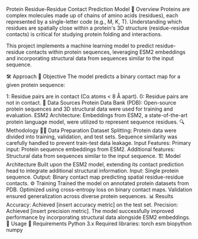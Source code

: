 Protein Residue-Residue Contact Prediction Model
🧬 Overview
Proteins are complex molecules made up of chains of amino acids (residues), each represented by a single-letter code (e.g., M, K, T). Understanding which residues are spatially close within a protein's 3D structure (residue-residue contacts) is critical for studying protein folding and interactions.

This project implements a machine learning model to predict residue-residue contacts within protein sequences, leveraging ESM2 embeddings and incorporating structural data from sequences similar to the input sequence.

🛠️ Approach
🎯 Objective
The model predicts a binary contact map for a given protein sequence:

1: Residue pairs are in contact (Cα atoms < 8 Å apart).
0: Residue pairs are not in contact.
📂 Data Sources
Protein Data Bank (PDB): Open-source protein sequences and 3D structural data were used for training and evaluation.
ESM2 Architecture: Embeddings from ESM2, a state-of-the-art protein language model, were utilized to represent sequence residues.
🔍 Methodology
🧑‍💻 Data Preparation
Dataset Splitting:
Protein data were divided into training, validation, and test sets.
Sequence similarity was carefully handled to prevent train-test data leakage.
Input Features:
Primary input: Protein sequence embeddings from ESM2.
Additional features: Structural data from sequences similar to the input sequence.
🏗️ Model Architecture
Built upon the ESM2 model, extending its contact prediction head to integrate additional structural information.
Input: Single protein sequence.
Output: Binary contact map predicting spatial residue-residue contacts.
⚙️ Training
Trained the model on annotated protein datasets from PDB.
Optimized using cross-entropy loss on binary contact maps.
Validation ensured generalization across diverse protein sequences.
📊 Results
Accuracy: Achieved [insert accuracy metric] on the test set.
Precision: Achieved [insert precision metric].
The model successfully improved performance by incorporating structural data alongside ESM2 embeddings.
🚀 Usage
📝 Requirements
Python 3.x
Required libraries:
torch
esm
biopython
numpy
